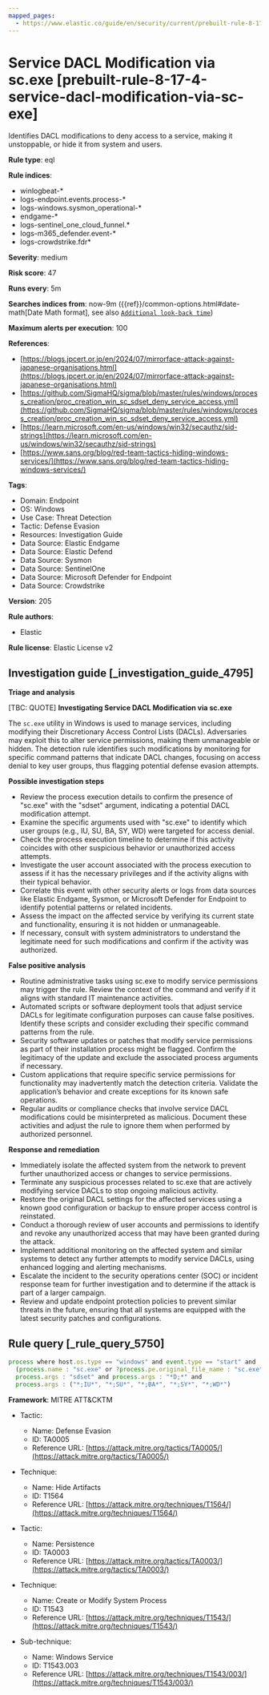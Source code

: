 ```yaml
---
mapped_pages:
  - https://www.elastic.co/guide/en/security/current/prebuilt-rule-8-17-4-service-dacl-modification-via-sc-exe.html
---
```


# Service DACL Modification via sc.exe [prebuilt-rule-8-17-4-service-dacl-modification-via-sc-exe]

Identifies DACL modifications to deny access to a service, making it unstoppable, or hide it from system and users.

**Rule type**: eql

**Rule indices**:

* winlogbeat-*
* logs-endpoint.events.process-*
* logs-windows.sysmon_operational-*
* endgame-*
* logs-sentinel_one_cloud_funnel.*
* logs-m365_defender.event-*
* logs-crowdstrike.fdr*

**Severity**: medium

**Risk score**: 47

**Runs every**: 5m

**Searches indices from**: now-9m ({{ref}}/common-options.html#date-math[Date Math format], see also [`Additional look-back time`](docs-content://solutions/security/detect-and-alert/create-detection-rule.md#rule-schedule))

**Maximum alerts per execution**: 100

**References**:

* [https://blogs.jpcert.or.jp/en/2024/07/mirrorface-attack-against-japanese-organisations.html](https://blogs.jpcert.or.jp/en/2024/07/mirrorface-attack-against-japanese-organisations.html)
* [https://github.com/SigmaHQ/sigma/blob/master/rules/windows/process_creation/proc_creation_win_sc_sdset_deny_service_access.yml](https://github.com/SigmaHQ/sigma/blob/master/rules/windows/process_creation/proc_creation_win_sc_sdset_deny_service_access.yml)
* [https://learn.microsoft.com/en-us/windows/win32/secauthz/sid-strings](https://learn.microsoft.com/en-us/windows/win32/secauthz/sid-strings)
* [https://www.sans.org/blog/red-team-tactics-hiding-windows-services/](https://www.sans.org/blog/red-team-tactics-hiding-windows-services/)

**Tags**:

* Domain: Endpoint
* OS: Windows
* Use Case: Threat Detection
* Tactic: Defense Evasion
* Resources: Investigation Guide
* Data Source: Elastic Endgame
* Data Source: Elastic Defend
* Data Source: Sysmon
* Data Source: SentinelOne
* Data Source: Microsoft Defender for Endpoint
* Data Source: Crowdstrike

**Version**: 205

**Rule authors**:

* Elastic

**Rule license**: Elastic License v2

## Investigation guide [_investigation_guide_4795]

**Triage and analysis**

[TBC: QUOTE]
**Investigating Service DACL Modification via sc.exe**

The `sc.exe` utility in Windows is used to manage services, including modifying their Discretionary Access Control Lists (DACLs). Adversaries may exploit this to alter service permissions, making them unmanageable or hidden. The detection rule identifies such modifications by monitoring for specific command patterns that indicate DACL changes, focusing on access denial to key user groups, thus flagging potential defense evasion attempts.

**Possible investigation steps**

* Review the process execution details to confirm the presence of "sc.exe" with the "sdset" argument, indicating a potential DACL modification attempt.
* Examine the specific arguments used with "sc.exe" to identify which user groups (e.g., IU, SU, BA, SY, WD) were targeted for access denial.
* Check the process execution timeline to determine if this activity coincides with other suspicious behavior or unauthorized access attempts.
* Investigate the user account associated with the process execution to assess if it has the necessary privileges and if the activity aligns with their typical behavior.
* Correlate this event with other security alerts or logs from data sources like Elastic Endgame, Sysmon, or Microsoft Defender for Endpoint to identify potential patterns or related incidents.
* Assess the impact on the affected service by verifying its current state and functionality, ensuring it is not hidden or unmanageable.
* If necessary, consult with system administrators to understand the legitimate need for such modifications and confirm if the activity was authorized.

**False positive analysis**

* Routine administrative tasks using sc.exe to modify service permissions may trigger the rule. Review the context of the command and verify if it aligns with standard IT maintenance activities.
* Automated scripts or software deployment tools that adjust service DACLs for legitimate configuration purposes can cause false positives. Identify these scripts and consider excluding their specific command patterns from the rule.
* Security software updates or patches that modify service permissions as part of their installation process might be flagged. Confirm the legitimacy of the update and exclude the associated process arguments if necessary.
* Custom applications that require specific service permissions for functionality may inadvertently match the detection criteria. Validate the application’s behavior and create exceptions for its known safe operations.
* Regular audits or compliance checks that involve service DACL modifications could be misinterpreted as malicious. Document these activities and adjust the rule to ignore them when performed by authorized personnel.

**Response and remediation**

* Immediately isolate the affected system from the network to prevent further unauthorized access or changes to service permissions.
* Terminate any suspicious processes related to sc.exe that are actively modifying service DACLs to stop ongoing malicious activity.
* Restore the original DACL settings for the affected services using a known good configuration or backup to ensure proper access control is reinstated.
* Conduct a thorough review of user accounts and permissions to identify and revoke any unauthorized access that may have been granted during the attack.
* Implement additional monitoring on the affected system and similar systems to detect any further attempts to modify service DACLs, using enhanced logging and alerting mechanisms.
* Escalate the incident to the security operations center (SOC) or incident response team for further investigation and to determine if the attack is part of a larger campaign.
* Review and update endpoint protection policies to prevent similar threats in the future, ensuring that all systems are equipped with the latest security patches and configurations.


## Rule query [_rule_query_5750]

```js
process where host.os.type == "windows" and event.type == "start" and
  (process.name : "sc.exe" or ?process.pe.original_file_name : "sc.exe") and
  process.args : "sdset" and process.args : "*D;*" and
  process.args : ("*;IU*", "*;SU*", "*;BA*", "*;SY*", "*;WD*")
```

**Framework**: MITRE ATT&CKTM

* Tactic:

    * Name: Defense Evasion
    * ID: TA0005
    * Reference URL: [https://attack.mitre.org/tactics/TA0005/](https://attack.mitre.org/tactics/TA0005/)

* Technique:

    * Name: Hide Artifacts
    * ID: T1564
    * Reference URL: [https://attack.mitre.org/techniques/T1564/](https://attack.mitre.org/techniques/T1564/)

* Tactic:

    * Name: Persistence
    * ID: TA0003
    * Reference URL: [https://attack.mitre.org/tactics/TA0003/](https://attack.mitre.org/tactics/TA0003/)

* Technique:

    * Name: Create or Modify System Process
    * ID: T1543
    * Reference URL: [https://attack.mitre.org/techniques/T1543/](https://attack.mitre.org/techniques/T1543/)

* Sub-technique:

    * Name: Windows Service
    * ID: T1543.003
    * Reference URL: [https://attack.mitre.org/techniques/T1543/003/](https://attack.mitre.org/techniques/T1543/003/)



